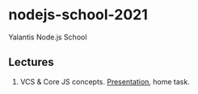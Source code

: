 # nodejs-school-2021
Yalantis Node.js School

## Lectures
1. VCS & Core JS concepts. [Presentation](https://docs.google.com/presentation/d/1w18oAi4gWvwXAoC2g9I1hB-Rwz0l13TBycZPTw4SzJ4), home task.
